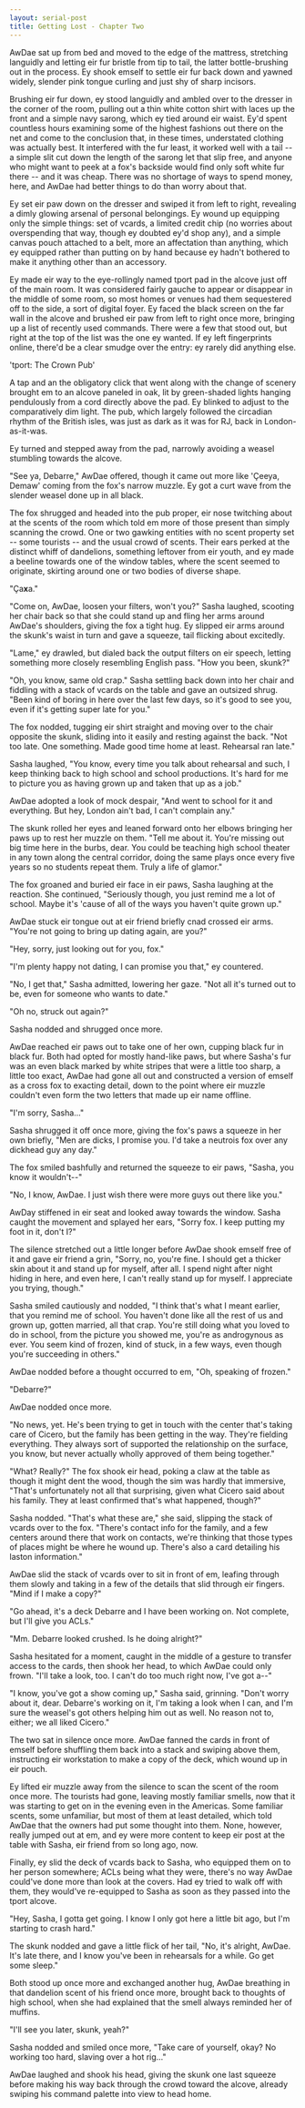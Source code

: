 ```yaml
---
layout: serial-post
title: Getting Lost - Chapter Two
---
```


AwDae sat up from bed and moved to the edge of the mattress, stretching languidly and letting eir fur bristle from tip to tail, the latter bottle-brushing out in the process.  Ey shook emself to settle eir fur back down and yawned widely, slender pink tongue curling and just shy of sharp incisors.

Brushing eir fur down, ey stood languidly and ambled over to the dresser in the corner of the room, pulling out a thin white cotton shirt with laces up the front and a simple navy sarong, which ey tied around eir waist.  Ey'd spent countless hours examining some of the highest fashions out there on the net and come to the conclusion that, in these times, understated clothing was actually best.  It interfered with the fur least, it worked well with a tail -- a simple slit cut down the length of the sarong let that slip free, and anyone who might want to peek at a fox's backside would find only soft white fur there -- and it was cheap.  There was no shortage of ways to spend money, here, and AwDae had better things to do than worry about that.

Ey set eir paw down on the dresser and swiped it from left to right, revealing a dimly glowing arsenal of personal belongings.  Ey wound up equipping only the simple things: set of vcards, a limited credit chip (no worries about overspending that way, though ey doubted ey'd shop any), and a simple canvas pouch attached to a belt, more an affectation than anything, which ey equipped rather than putting on by hand because ey hadn't bothered to make it anything other than an accessory.

Ey made eir way to the eye-rollingly named tport pad in the alcove just off of the main room.  It was considered fairly gauche to appear or disappear in the middle of some room, so most homes or venues had them sequestered off to the side, a sort of digital foyer.  Ey faced the black screen on the far wall in the alcove and brushed eir paw from left to right once more, bringing up a list of recently used commands.  There were a few that stood out, but right at the top of the list was the one ey wanted.  If ey left fingerprints online, there'd be a clear smudge over the entry: ey rarely did anything else.

'tport: The Crown Pub'

A tap and an the obligatory click that went along with the change of scenery brought em to an alcove paneled in oak, lit by green-shaded lights hanging pendulously from a cord directly above the pad.  Ey blinked to adjust to the comparatively dim light.  The pub, which largely followed the circadian rhythm of the British isles, was just as dark as it was for RJ, back in London-as-it-was.

Ey turned and stepped away from the pad, narrowly avoiding a weasel stumbling towards the alcove.

"See ya, Debarre," AwDae offered, though it came out more like '&Ccedil;eeya, Demaw' coming from the fox's narrow muzzle.  Ey got a curt wave from the slender weasel done up in all black.

The fox shrugged and headed into the pub proper, eir nose twitching about at the scents of the room which told em more of those present than simply scanning the crowd.  One or two gawking entities with no scent property set -- some tourists -- and the usual crowd of scents.  Their ears perked at the distinct whiff of dandelions, something leftover from eir youth, and ey made a beeline towards one of the window tables, where the scent seemed to originate, skirting around one or two bodies of diverse shape.

"&Ccedil;a**x**a."

"Come on, AwDae, loosen your filters, won't you?" Sasha laughed, scooting her chair back so that she could stand up and fling her arms around AwDae's shoulders, giving the fox a tight hug.  Ey slipped eir arms around the skunk's waist in turn and gave a squeeze, tail flicking about excitedly.

"Lame," ey drawled, but dialed back the output filters on eir speech, letting something more closely resembling English pass.  "How you been, skunk?"

"Oh, you know, same old crap."  Sasha settling back down into her chair and fiddling with a stack of vcards on the table and gave an outsized shrug.  "Been kind of boring in here over the last few days, so it's good to see you, even if it's getting super late for you."

The fox nodded, tugging eir shirt straight and moving over to the chair opposite the skunk, sliding into it easily and resting against the back.  "Not too late.  One something.  Made good time home at least.  Rehearsal ran late."

Sasha laughed, "You know, every time you talk about rehearsal and such, I keep thinking back to high school and school productions.  It's hard for me to picture you as having grown up and taken that up as a job."

AwDae adopted a look of mock despair, "And went to school for it and everything.  But hey, London ain't bad, I can't complain any."

The skunk rolled her eyes and leaned forward onto her elbows bringing her paws up to rest her muzzle on them.  "Tell me about it.  You're missing out big time here in the burbs, dear.  You could be teaching high school theater in any town along the central corridor, doing the same plays once every five years so no students repeat them.  Truly a life of glamor."

The fox groaned and buried eir face in eir paws, Sasha laughing at the reaction.  She continued, "Seriously though, you just remind me a lot of school.  Maybe it's 'cause of all of the ways you haven't quite grown up."

AwDae stuck eir tongue out at eir friend briefly cnad crossed eir arms. "You're not going to bring up dating again, are you?"

"Hey, sorry, just looking out for you, fox."

"I'm plenty happy not dating, I can promise you that," ey countered.

"No, I get that," Sasha admitted, lowering her gaze.  "Not all it's turned out to be, even for someone who wants to date."

"Oh no, struck out again?"

Sasha nodded and shrugged once more.

AwDae reached eir paws out to take one of her own, cupping black fur in black fur.  Both had opted for mostly hand-like paws, but where Sasha's fur was an even black marked by white stripes that were a little too sharp, a little too exact, AwDae had gone all out and constructed a version of emself as a cross fox to exacting detail, down to the point where eir muzzle couldn't even form the two letters that made up eir name offline.

"I'm sorry, Sasha..."

Sasha shrugged it off once more, giving the fox's paws a squeeze in her own briefly, "Men are dicks, I promise you.  I'd take a neutrois fox over any dickhead guy any day."

The fox smiled bashfully and returned the squeeze to eir paws, "Sasha, you know it wouldn't--"

"No, I know, AwDae.  I just wish there were more guys out there like you."

AwDay stiffened in eir seat and looked away towards the window.  Sasha caught the movement and splayed her ears, "Sorry fox.  I keep putting my foot in it, don't I?"

The silence stretched out a little longer before AwDae shook emself free of it and gave eir friend a grin, "Sorry, no, you're fine.  I should get a thicker skin about it and stand up for myself, after all.  I spend night after night hiding in here, and even here, I can't really stand up for myself.  I appreciate you trying, though."

Sasha smiled cautiously and nodded, "I think that's what I meant earlier, that you remind me of school.  You haven't done like all the rest of us and grown up, gotten married, all that crap.  You're still doing what you loved to do in school, from the picture you showed me, you're as androgynous as ever.  You seem kind of frozen, kind of stuck, in a few ways, even though you're succeeding in others."

AwDae nodded before a thought occurred to em, "Oh, speaking of frozen."

"Debarre?"

AwDae nodded once more.

"No news, yet.  He's been trying to get in touch with the center that's taking care of Cicero, but the family has been getting in the way.  They're fielding everything.  They always sort of supported the relationship on the surface, you know, but never actually wholly approved of them being together."

"What?  Really?"  The fox shook eir head, poking a claw at the table as though it might dent the wood, though the sim was hardly that immersive, "That's unfortunately not all that surprising, given what Cicero said about his family.  They at least confirmed that's what happened, though?"

Sasha nodded. "That's what these are," she said, slipping the stack of vcards over to the fox.  "There's contact info for the family, and a few centers around there that work on contacts, we're thinking that those types of places might be where he wound up.  There's also a card detailing his laston information."

AwDae slid the stack of vcards over to sit in front of em, leafing through them slowly and taking in a few of the details that slid through eir fingers.  "Mind if I make a copy?"

"Go ahead, it's a deck Debarre and I have been working on.  Not complete, but I'll give you ACLs."

"Mm.  Debarre looked crushed.  Is he doing alright?"

Sasha hesitated for a moment, caught in the middle of a gesture to transfer access to the cards, then shook her head, to which AwDae could only frown.  "I'll take a look, too.  I can't do too much right now, I've got a--"

"I know, you've got a show coming up," Sasha said, grinning.  "Don't worry about it, dear.  Debarre's working on it, I'm taking a look when I can, and I'm sure the weasel's got others helping him out as well.  No reason not to, either; we all liked Cicero."

The two sat in silence once more.  AwDae fanned the cards in front of emself before shuffling them back into a stack and swiping above them, instructing eir workstation to make a copy of the deck, which wound up in eir pouch.

Ey lifted eir muzzle away from the silence to scan the scent of the room once more.  The tourists had gone, leaving mostly familiar smells, now that it was starting to get on in the evening even in the Americas.  Some familiar scents, some unfamiliar, but most of them at least detailed, which told AwDae that the owners had put some thought into them.  None, however, really jumped out at em, and ey were more content to keep eir post at the table with Sasha, eir friend from so long ago, now.

Finally, ey slid the deck of vcards back to Sasha, who equipped them on to her person somewhere; ACLs being what they were, there's no way AwDae could've done more than look at the covers.  Had ey tried to walk off with them, they would've re-equipped to Sasha as soon as they passed into the tport alcove.

"Hey, Sasha, I gotta get going.  I know I only got here a little bit ago, but I'm starting to crash hard."

The skunk nodded and gave a little flick of her tail, "No, it's alright, AwDae.  It's late there, and I know you've been in rehearsals for a while.  Go get some sleep."

Both stood up once more and exchanged another hug, AwDae breathing in that dandelion scent of his friend once more, brought back to thoughts of high school, when she had explained that the smell always reminded her of muffins.

"I'll see you later, skunk, yeah?"

Sasha nodded and smiled once more, "Take care of yourself, okay?  No working too hard, slaving over a hot rig..."

AwDae laughed and shook his head, giving the skunk one last squeeze before making his way back through the crowd toward the alcove, already swiping his command palette into view to head home.
